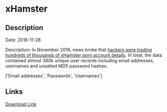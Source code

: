 # xHamster

## Description

Date: 2016-11-28

Description:
In November 2016, news broke that <a href="https://motherboard.vice.com/en_us/article/kb7kqx/hackers-are-trading-hundreds-of-thousands-of-xhamster-porn-account-details" target="_blank" rel="noopener">hackers were trading hundreds of thousands of xHamster porn account details</a>. In total, the data contained almost 380k unique user records including email addresses, usernames and unsalted MD5 password hashes.


['Email addresses', 'Passwords', 'Usernames']

## Links

[Download Link](https://link-to.net/1229997/308.80077175370644/dynamic/?r=eGhhbXN0ZXIuY29t)